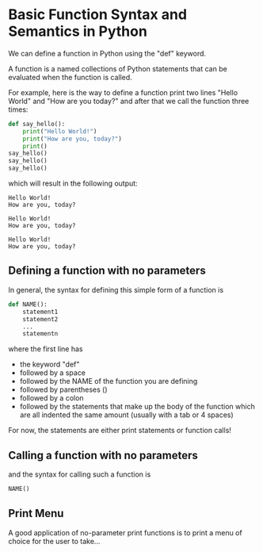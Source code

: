 # Basic Function Syntax and Semantics in Python

We can define a function in Python using the "def" keyword.

A function is a named collections of Python statements that can be evaluated
when the function is called.

For example, here is the way to define a function print two lines "Hello World" and "How are you today?"
and after that we call the function three times:
``` python
def say_hello():
    print("Hello World!")
    print("How are you, today?")
    print()
say_hello()
say_hello()
say_hello()
```
which will result in the following output:
``` text
Hello World!
How are you, today?

Hello World!
How are you, today?

Hello World!
How are you, today?

```
## Defining a function with no parameters
In general, the syntax for defining this simple form of a function is
``` python
def NAME():
    statement1
    statement2
    ...
    statementn
```
where the first line has 
* the keyword "def" 
* followed by a space
* followed by the NAME of the function you are defining
* followed by parentheses ()
* followed by a colon
* followed by the statements that make up the body of the function
which are all indented the same amount (usually with a tab or 4 spaces)

For now, the statements are either print statements
or function calls!

## Calling a function with no parameters
and the syntax for calling such a function is
``` python
NAME()
```

## Print Menu
A good application of no-parameter print functions
is to print a menu of choice for the user to take...





